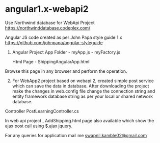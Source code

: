 # angular1.x-webapi2

Use Northwind database for WebApi Project
https://northwinddatabase.codeplex.com/

Angular JS code created as per John Papa style guide 1.x
https://github.com/johnpapa/angular-styleguide

1.  Angular Project 
         App Folder
         - myApp.js
         - myFactory.js 
   
     Html Page - ShippingAngularApp.html

Browse this page in any browser and perform the operation.

2. For WebApp2 project based on webapi 2, created simple post service which can save the data in database.
After downloading the project make the changes in web.config file change the connection string and entity framework database string
as per your local or shared network database.
  <add name="NORTHWNDEntities" connectionString="metadata=res://*/Models.NorthwindApp.csdl|res://*/Models.NorthwindApp.ssdl|res://*/Models.NorthwindApp.msl;provider=System.Data.SqlClient;provider connection string=&quot;data source=TANUSHREE\SA;initial catalog=NORTHWND;integrated security=True;MultipleActiveResultSets=True;App=EntityFramework&quot;" providerName="System.Data.EntityClient" />
  <add name="NORTHWNDEntitiesNew" connectionString="metadata=res://*/Models.NorthwindApps.csdl|res://*/Models.NorthwindApps.ssdl|res://*/Models.NorthwindApps.msl;provider=System.Data.SqlClient;provider connection string=&quot;data source=TANUSHREE\SA;initial catalog=NORTHWND;integrated security=True;multipleactiveresultsets=True;application name=EntityFramework&quot;" providerName="System.Data.EntityClient" />

Controller
  PostLearningController.cs
  
  In web api project , AddShipping.html page also available which show the ajax post call using $.ajax jquery.
  
  

For any queries for application mail me swapnil.kamble02@gmail.com
             

